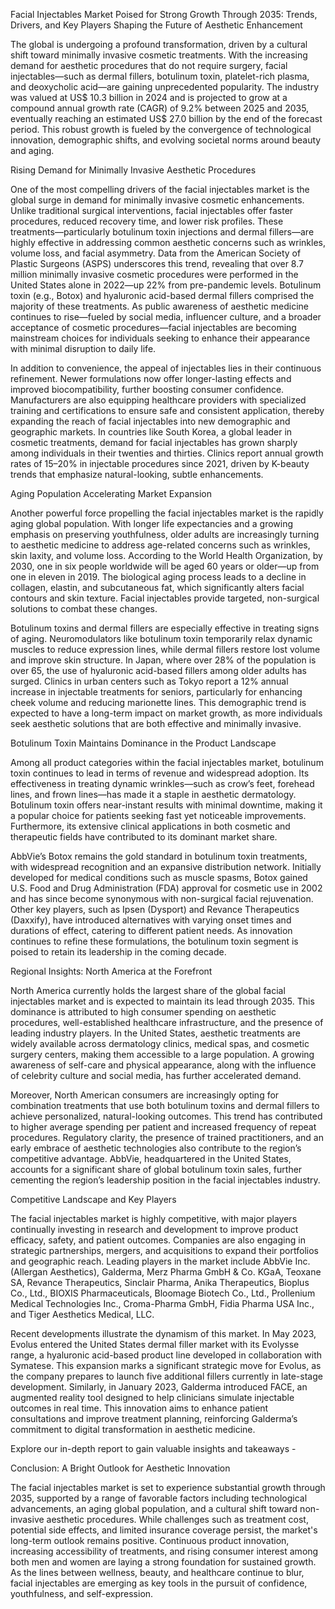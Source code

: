 Facial Injectables Market Poised for Strong Growth Through 2035: Trends, Drivers, and Key Players Shaping the Future of Aesthetic Enhancement

The global  is undergoing a profound transformation, driven by a cultural shift toward minimally invasive cosmetic treatments. With the increasing demand for aesthetic procedures that do not require surgery, facial injectables—such as dermal fillers, botulinum toxin, platelet-rich plasma, and deoxycholic acid—are gaining unprecedented popularity. The industry was valued at US$ 10.3 billion in 2024 and is projected to grow at a compound annual growth rate (CAGR) of 9.2% between 2025 and 2035, eventually reaching an estimated US$ 27.0 billion by the end of the forecast period. This robust growth is fueled by the convergence of technological innovation, demographic shifts, and evolving societal norms around beauty and aging.

Rising Demand for Minimally Invasive Aesthetic Procedures

One of the most compelling drivers of the facial injectables market is the global surge in demand for minimally invasive cosmetic enhancements. Unlike traditional surgical interventions, facial injectables offer faster procedures, reduced recovery time, and lower risk profiles. These treatments—particularly botulinum toxin injections and dermal fillers—are highly effective in addressing common aesthetic concerns such as wrinkles, volume loss, and facial asymmetry. Data from the American Society of Plastic Surgeons (ASPS) underscores this trend, revealing that over 8.7 million minimally invasive cosmetic procedures were performed in the United States alone in 2022—up 22% from pre-pandemic levels. Botulinum toxin (e.g., Botox) and hyaluronic acid-based dermal fillers comprised the majority of these treatments. As public awareness of aesthetic medicine continues to rise—fueled by social media, influencer culture, and a broader acceptance of cosmetic procedures—facial injectables are becoming mainstream choices for individuals seeking to enhance their appearance with minimal disruption to daily life.

In addition to convenience, the appeal of injectables lies in their continuous refinement. Newer formulations now offer longer-lasting effects and improved biocompatibility, further boosting consumer confidence. Manufacturers are also equipping healthcare providers with specialized training and certifications to ensure safe and consistent application, thereby expanding the reach of facial injectables into new demographic and geographic markets. In countries like South Korea, a global leader in cosmetic treatments, demand for facial injectables has grown sharply among individuals in their twenties and thirties. Clinics report annual growth rates of 15–20% in injectable procedures since 2021, driven by K-beauty trends that emphasize natural-looking, subtle enhancements.

Aging Population Accelerating Market Expansion

Another powerful force propelling the facial injectables market is the rapidly aging global population. With longer life expectancies and a growing emphasis on preserving youthfulness, older adults are increasingly turning to aesthetic medicine to address age-related concerns such as wrinkles, skin laxity, and volume loss. According to the World Health Organization, by 2030, one in six people worldwide will be aged 60 years or older—up from one in eleven in 2019. The biological aging process leads to a decline in collagen, elastin, and subcutaneous fat, which significantly alters facial contours and skin texture. Facial injectables provide targeted, non-surgical solutions to combat these changes.

Botulinum toxins and dermal fillers are especially effective in treating signs of aging. Neuromodulators like botulinum toxin temporarily relax dynamic muscles to reduce expression lines, while dermal fillers restore lost volume and improve skin structure. In Japan, where over 28% of the population is over 65, the use of hyaluronic acid-based fillers among older adults has surged. Clinics in urban centers such as Tokyo report a 12% annual increase in injectable treatments for seniors, particularly for enhancing cheek volume and reducing marionette lines. This demographic trend is expected to have a long-term impact on market growth, as more individuals seek aesthetic solutions that are both effective and minimally invasive.

Botulinum Toxin Maintains Dominance in the Product Landscape

Among all product categories within the facial injectables market, botulinum toxin continues to lead in terms of revenue and widespread adoption. Its effectiveness in treating dynamic wrinkles—such as crow’s feet, forehead lines, and frown lines—has made it a staple in aesthetic dermatology. Botulinum toxin offers near-instant results with minimal downtime, making it a popular choice for patients seeking fast yet noticeable improvements. Furthermore, its extensive clinical applications in both cosmetic and therapeutic fields have contributed to its dominant market share.

AbbVie’s Botox remains the gold standard in botulinum toxin treatments, with widespread recognition and an expansive distribution network. Initially developed for medical conditions such as muscle spasms, Botox gained U.S. Food and Drug Administration (FDA) approval for cosmetic use in 2002 and has since become synonymous with non-surgical facial rejuvenation. Other key players, such as Ipsen (Dysport) and Revance Therapeutics (Daxxify), have introduced alternatives with varying onset times and durations of effect, catering to different patient needs. As innovation continues to refine these formulations, the botulinum toxin segment is poised to retain its leadership in the coming decade.

Regional Insights: North America at the Forefront

North America currently holds the largest share of the global facial injectables market and is expected to maintain its lead through 2035. This dominance is attributed to high consumer spending on aesthetic procedures, well-established healthcare infrastructure, and the presence of leading industry players. In the United States, aesthetic treatments are widely available across dermatology clinics, medical spas, and cosmetic surgery centers, making them accessible to a large population. A growing awareness of self-care and physical appearance, along with the influence of celebrity culture and social media, has further accelerated demand.

Moreover, North American consumers are increasingly opting for combination treatments that use both botulinum toxins and dermal fillers to achieve personalized, natural-looking outcomes. This trend has contributed to higher average spending per patient and increased frequency of repeat procedures. Regulatory clarity, the presence of trained practitioners, and an early embrace of aesthetic technologies also contribute to the region’s competitive advantage. AbbVie, headquartered in the United States, accounts for a significant share of global botulinum toxin sales, further cementing the region’s leadership position in the facial injectables industry.

Competitive Landscape and Key Players

The facial injectables market is highly competitive, with major players continually investing in research and development to improve product efficacy, safety, and patient outcomes. Companies are also engaging in strategic partnerships, mergers, and acquisitions to expand their portfolios and geographic reach. Leading players in the market include AbbVie Inc. (Allergan Aesthetics), Galderma, Merz Pharma GmbH & Co. KGaA, Teoxane SA, Revance Therapeutics, Sinclair Pharma, Anika Therapeutics, Bioplus Co., Ltd., BIOXIS Pharmaceuticals, Bloomage Biotech Co., Ltd., Prollenium Medical Technologies Inc., Croma-Pharma GmbH, Fidia Pharma USA Inc., and Tiger Aesthetics Medical, LLC.

Recent developments illustrate the dynamism of this market. In May 2023, Evolus entered the United States dermal filler market with its Evolysse range, a hyaluronic acid-based product line developed in collaboration with Symatese. This expansion marks a significant strategic move for Evolus, as the company prepares to launch five additional fillers currently in late-stage development. Similarly, in January 2023, Galderma introduced FACE, an augmented reality tool designed to help clinicians simulate injectable outcomes in real time. This innovation aims to enhance patient consultations and improve treatment planning, reinforcing Galderma’s commitment to digital transformation in aesthetic medicine.

Explore our in-depth report to gain valuable insights and takeaways -

Conclusion: A Bright Outlook for Aesthetic Innovation

The facial injectables market is set to experience substantial growth through 2035, supported by a range of favorable factors including technological advancements, an aging global population, and a cultural shift toward non-invasive aesthetic procedures. While challenges such as treatment cost, potential side effects, and limited insurance coverage persist, the market's long-term outlook remains positive. Continuous product innovation, increasing accessibility of treatments, and rising consumer interest among both men and women are laying a strong foundation for sustained growth. As the lines between wellness, beauty, and healthcare continue to blur, facial injectables are emerging as key tools in the pursuit of confidence, youthfulness, and self-expression.
